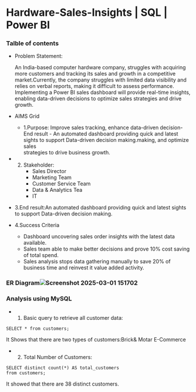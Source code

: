 # Hardware-Sales-Insights | SQL | Power BI
### Talble of contents
- Problem Statement:
  
  An India-based computer hardware company, struggles with acquiring more customers and tracking its sales and growth in a competitive market.Currently, the company struggles with limited data visibility and 
  relies on verbal reports, making it difficult to assess performance. Implementing a Power BI sales dashboard will provide real-time insights, enabling data-driven decisions to optimize sales strategies and drive
  growth.
  
- AIMS Grid

  - 1.Purpose: Improve sales tracking, enhance data-driven decision-End result - An automated dashboard providing quick and latest sights to support Data-driven decision making.making, and optimize sales   
    strategies to drive business growth.

 -  2. Stakeholder:
       - Sales Director
       - Marketing Team
       - Customer Service Team
       - Data & Analytics Tea
       -  IT
        
   -  3.End result:An automated dashboard providing quick and latest sights to support Data-driven decision making.
    
   - 4.Success Criteria
      - Dashboard uncovering sales order insights with the latest data available.
      - Sales team able to make better decisions and prove 10% cost saving of total spend.
      - Sales analysis stops data gathering manually to save 20% of business time and reinvest it value added activity.
  
### ER Diagram![Screenshot 2025-03-01 151702](https://github.com/user-attachments/assets/ebee9822-f620-4b83-8c0e-2e853b89ed00)

### Analysis using MySQL

- 1. Basic query to retrieve all customer data:

 ~~~
SELECT * from customers;
~~~
It Shows that there are two types of customers:Brick& Motar
                                               E-Commerce
- 2. Total Number of Customers:
 ~~~
SELECT distinct count(*) AS total_customers 
from customers;
~~~

It showed that there are 38 distinct customers.
                                               
